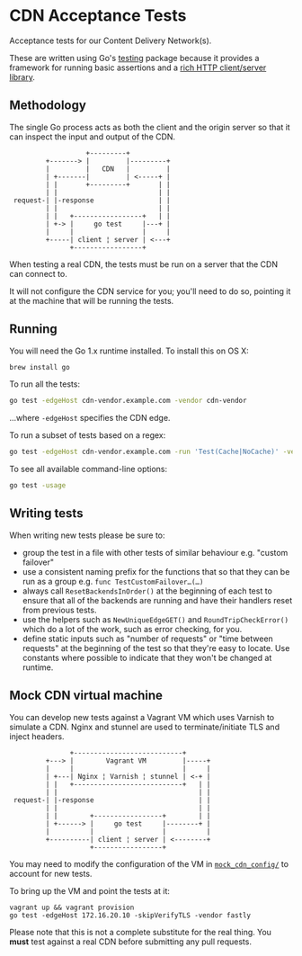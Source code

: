 # CDN Acceptance Tests

Acceptance tests for our Content Delivery Network(s).

These are written using Go's [testing][testing] package because it provides
a framework for running basic assertions and a [rich HTTP client/server
library][net/http].

[testing]: http://golang.org/pkg/testing/
[net/http]: http://golang.org/pkg/net/http/

## Methodology

The single Go process acts as both the client and the origin server so that
it can inspect the input and output of the CDN.
```
                   +---------+
         +-------> |         |---------+
         |         |   CDN   |         |
         | +-------|         | <-----+ |
         | |       +---------+       | |
         | |                         | |
 request-| |-response                | |
         | |                         | |
         | |   +-----------------+   | |
         | +-> |     go test     |---+ |
         |     |                 |     |
         +-----| client ¦ server | <---+
               +-----------------+
```

When testing a real CDN, the tests must be run on a server that the CDN can
connect to.

It will not configure the CDN service for you; you'll need to do so,
pointing it at the machine that will be running the tests.

## Running

You will need the Go 1.x runtime installed. To install this on OS X:
```sh
brew install go
```

To run all the tests:
```sh
go test -edgeHost cdn-vendor.example.com -vendor cdn-vendor
```

...where `-edgeHost` specifies the CDN edge.

To run a subset of tests based on a regex:
```sh
go test -edgeHost cdn-vendor.example.com -run 'Test(Cache|NoCache)' -vendor cdn-vendor
```

To see all available command-line options:
```sh
go test -usage
```

## Writing tests

When writing new tests please be sure to:

- group the test in a file with other tests of similar behaviour e.g.
  "custom failover"
- use a consistent naming prefix for the functions that so that they can be
  run as a group e.g. `func TestCustomFailover…(…)`
- always call `ResetBackendsInOrder()` at the beginning of each test to
  ensure that all of the backends are running and have their handlers reset
  from previous tests.
- use the helpers such as `NewUniqueEdgeGET()` and `RoundTripCheckError()`
  which do a lot of the work, such as error checking, for you.
- define static inputs such as "number of requests" or "time between
  requests" at the beginning of the test so that they're easy to locate. Use
  constants where possible to indicate that they won't be changed at
  runtime.

## Mock CDN virtual machine

You can develop new tests against a Vagrant VM which uses Varnish to
simulate a CDN. Nginx and stunnel are used to terminate/initiate TLS and
inject headers.
```
               +---------------------------+
         +---> |        Vagrant VM         |-----+
         |     |                           |     |
         | +---| Nginx ¦ Varnish ¦ stunnel | <-+ |
         | |   +---------------------------+   | |
         | |                                   | |
 request-| |-response                          | |
         | |                                   | |
         | |        +-----------------+        | |
         | +------> |     go test     |--------+ |
         |          |                 |          |
         +----------| client ¦ server | <--------+
                    +-----------------+
```

You may need to modify the configuration of the VM in
[`mock_cdn_config/`](/mock_cdn_config) to account for new tests.

To bring up the VM and point the tests at it:
```
vagrant up && vagrant provision
go test -edgeHost 172.16.20.10 -skipVerifyTLS -vendor fastly
```

Please note that this is not a complete substitute for the real thing. You
**must** test against a real CDN before submitting any pull requests.
